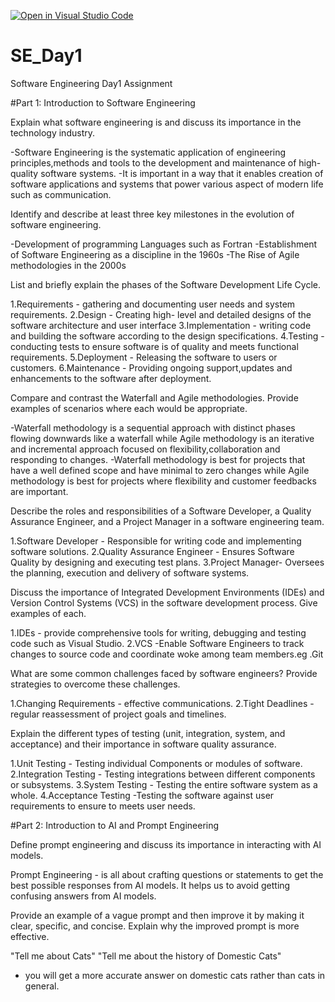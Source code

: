 [![Open in Visual Studio Code](https://classroom.github.com/assets/open-in-vscode-2e0aaae1b6195c2367325f4f02e2d04e9abb55f0b24a779b69b11b9e10269abc.svg)](https://classroom.github.com/online_ide?assignment_repo_id=15545178&assignment_repo_type=AssignmentRepo)
# SE_Day1
Software Engineering Day1 Assignment

#Part 1: Introduction to Software Engineering

Explain what software engineering is and discuss its importance in the technology industry.

-Software Engineering is the systematic application of engineering principles,methods and tools to the development and maintenance of high-quality software systems. 
-It is important in a way that it enables creation of software applications and systems that power various aspect of modern life such as communication.

Identify and describe at least three key milestones in the evolution of software engineering.

-Development of programming Languages such as Fortran
-Establishment of Software Engineering as a discipline in the 1960s
-The Rise of Agile methodologies in the 2000s

List and briefly explain the phases of the Software Development Life Cycle.

1.Requirements - gathering and documenting user needs and system requirements.
2.Design - Creating high- level and detailed designs of the software architecture and user interface 
3.Implementation - writing code and building the software according to the design specifications.
4.Testing - conducting tests to ensure software is of quality and meets functional requirements.
5.Deployment - Releasing the software to users or customers.
6.Maintenance - Providing ongoing support,updates and enhancements to the software after deployment.

Compare and contrast the Waterfall and Agile methodologies. Provide examples of scenarios where each would be appropriate.

-Waterfall methodology is a sequential approach with distinct phases flowing downwards like a waterfall while Agile methodology is an iterative and incremental approach focused on flexibility,collaboration and responding to changes.
-Waterfall methodology is best for projects that have a well defined scope and have minimal to zero changes while Agile methodology is best for projects where flexibility and customer feedbacks are important.

Describe the roles and responsibilities of a Software Developer, a Quality Assurance Engineer, and a Project Manager in a software engineering team.

1.Software Developer - Responsible for writing code and implementing software solutions.
2.Quality Assurance Engineer - Ensures Software Quality by designing and executing test plans.
3.Project Manager- Oversees the planning, execution and delivery of software systems.

Discuss the importance of Integrated Development Environments (IDEs) and Version Control Systems (VCS) in the software development process. Give examples of each.

1.IDEs - provide comprehensive tools for writing, debugging and testing code such as Visual Studio.
2.VCS -Enable Software Engineers to track changes to source code and coordinate woke among team members.eg .Git

What are some common challenges faced by software engineers? Provide strategies to overcome these challenges.

1.Changing Requirements - effective communications.
2.Tight Deadlines - regular reassessment of project goals and timelines.

Explain the different types of testing (unit, integration, system, and acceptance) and their importance in software quality assurance.

1.Unit Testing - Testing individual Components or modules of software.
2.Integration Testing - Testing integrations between different components or subsystems.
3.System Testing - Testing the entire software system as a whole.
4.Acceptance Testing -Testing the software against user requirements to ensure to meets user needs.


#Part 2: Introduction to AI and Prompt Engineering


Define prompt engineering and discuss its importance in interacting with AI models.

Prompt Engineering - is all about crafting questions or statements to get the best possible responses from AI models.
It helps us to avoid getting confusing answers from AI models.

Provide an example of a vague prompt and then improve it by making it clear, specific, and concise. Explain why the improved prompt is more effective.
 
"Tell me about Cats"
"Tell me about the history of Domestic Cats" 
- you will get a more accurate answer on domestic cats rather than cats in general.